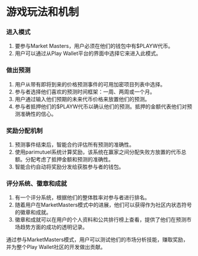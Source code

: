 # 游戏玩法和机制

### 进入模式

1. 要参与Market Masters，用户必须在他们的钱包中有$PLAYW代币。
2. 用户可以通过从Play Wallet平台的界面中选择它来进入此模式。

### 做出预测

1. 用户从带有即将到来的价格预测事件的可用加密项目列表中选择。
2. 参与者选择他们喜欢的预测时间框架：一周、两周或一个月。
3. 用户通过输入他们预期的未来代币价格来放置他们的预测。
4. 参与者抵押他们的$PLAYW代币以确认他们的预测。抵押的金额代表他们对预测准确性的信心。

### 奖励分配机制

1. 预测事件结束后，智能合约评估所有预测的准确性。
2. 使用parimutuel系统计算奖励，该系统在赢家之间分配失败方放置的代币总额。分配考虑了抵押金额和预测的准确性。
3. 智能合约自动将奖励分发给获胜参与者的钱包。

### 评分系统、徽章和成就

1. 有一个评分系统，根据他们的整体胜率对参与者进行排名。
2. 随着用户在MarketMasters模式中的进展，他们可以获得作为社区内状态符号的徽章和成就。
3. 徽章和成就可以在用户的个人资料和公共排行榜上查看，提供了他们在预测市场趋势方面的成功的透明记录。

通过参与MarketMasters模式，用户可以测试他们的市场分析技能，赚取奖励，并为整个Play Wallet社区的开发做出贡献。
